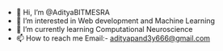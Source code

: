 - 👋 Hi, I’m @AdityaBITMESRA
- 👀 I’m interested in Web development and Machine Learning 
- 🌱 I’m currently learning Computational Neuroscience
- 📫 How to reach me Email:- adityapand3y666@gmail.com

<!---
AdityaBITMESRA/AdityaBITMESRA is a ✨ special ✨ repository because its `README.md` (this file) appears on your GitHub profile.
You can click the Preview link to take a look at your changes.
--->
